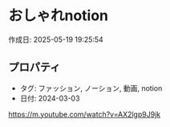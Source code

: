 # おしゃれnotion

作成日: 2025-05-19 19:25:54

## プロパティ

- タグ: ファッション, ノーション, 動画, notion
- 日付: 2024-03-03

https://m.youtube.com/watch?v=AX2lgp9J9jk
